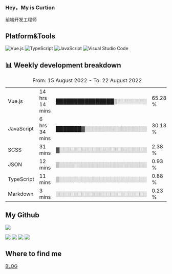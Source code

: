 ### Hey，My is Curtion
前端开发工程师
## Platform&Tools

![Vue.js](https://img.shields.io/badge/-Vue.js-4FC08D?style=flat-square&logo=Vue.js&logoColor=white)
![TypeScript](https://img.shields.io/badge/-TypeScript-007ACC?style=flat-square&logo=typescript&logoColor=white)
![JavaScript](https://img.shields.io/badge/-JavaScript-F7DF1E?style=flat-square&logo=javascript&logoColor=black)
![Visual Studio Code](https://img.shields.io/badge/-VSCode-007ACC?style=flat-square&logo=Visual-Studio-Code&logoColor=white)

## 📊 Weekly development breakdown

<!--START_SECTION:waka-->

<table><caption>From: 15 August 2022 - To: 22 August 2022</caption><tr><td>Vue.js</td><td>14 hrs 14 mins</td><td>████████████████▒░░░░░░░░</td><td>65.28 %</td></tr><tr><td>JavaScript</td><td>6 hrs 34 mins</td><td>███████▓░░░░░░░░░░░░░░░░░</td><td>30.13 %</td></tr><tr><td>SCSS</td><td>31 mins</td><td>▓░░░░░░░░░░░░░░░░░░░░░░░░</td><td>2.38 %</td></tr><tr><td>JSON</td><td>12 mins</td><td>▒░░░░░░░░░░░░░░░░░░░░░░░░</td><td>0.93 %</td></tr><tr><td>TypeScript</td><td>11 mins</td><td>▒░░░░░░░░░░░░░░░░░░░░░░░░</td><td>0.88 %</td></tr><tr><td>Markdown</td><td>3 mins</td><td>░░░░░░░░░░░░░░░░░░░░░░░░░</td><td>0.23 %</td></tr></table>

<!--END_SECTION:waka-->

## My Github

![](http://github-profile-summary-cards.vercel.app/api/cards/profile-details?username=curtion&theme=nord_bright)

![](http://github-profile-summary-cards.vercel.app/api/cards/stats?username=curtion&theme=nord_bright)
![](http://github-profile-summary-cards.vercel.app/api/cards/productive-time?username=curtion&theme=nord_bright&utcOffset=8)
![](http://github-profile-summary-cards.vercel.app/api/cards/repos-per-language?username=curtion&theme=nord_bright)
![](http://github-profile-summary-cards.vercel.app/api/cards/most-commit-language?username=curtion&theme=nord_bright)

## Where to find me

[BLOG](https://blog.3gxk.net)

